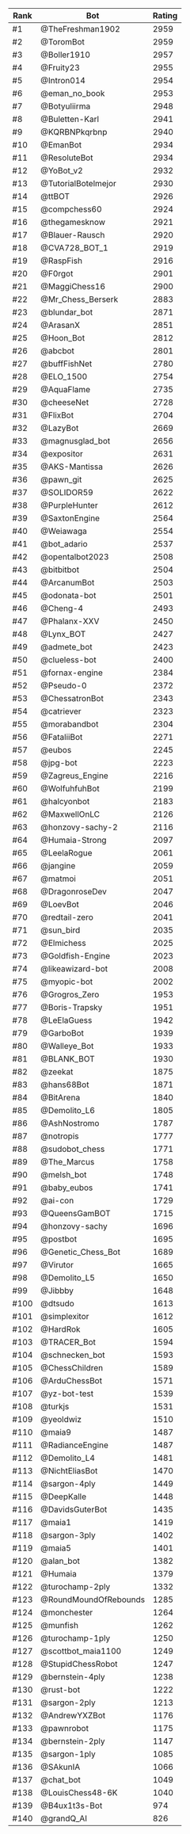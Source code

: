 Rank|Bot|Rating
---|---|---
#1|@TheFreshman1902|2959
#2|@ToromBot|2959
#3|@Boller1910|2957
#4|@Fruity23|2955
#5|@Intron014|2954
#6|@eman_no_book|2953
#7|@Botyuliirma|2948
#8|@Buletten-Karl|2941
#9|@KQRBNPkqrbnp|2940
#10|@EmanBot|2934
#11|@ResoluteBot|2934
#12|@YoBot_v2|2932
#13|@TutorialBotelmejor|2930
#14|@ttBOT|2926
#15|@compchess60|2924
#16|@thegamesknow|2921
#17|@Blauer-Rausch|2920
#18|@CVA728_BOT_1|2919
#19|@RaspFish|2916
#20|@F0rgot|2901
#21|@MaggiChess16|2900
#22|@Mr_Chess_Berserk|2883
#23|@blundar_bot|2871
#24|@ArasanX|2851
#25|@Hoon_Bot|2812
#26|@abcbot|2801
#27|@buffFishNet|2780
#28|@ELO_1500|2754
#29|@AquaFlame|2735
#30|@cheeseNet|2728
#31|@FlixBot|2704
#32|@LazyBot|2669
#33|@magnusglad_bot|2656
#34|@expositor|2631
#35|@AKS-Mantissa|2626
#36|@pawn_git|2625
#37|@SOLIDOR59|2622
#38|@PurpleHunter|2612
#39|@SaxtonEngine|2564
#40|@Weiawaga|2554
#41|@bot_adario|2537
#42|@opentalbot2023|2508
#43|@bitbitbot|2504
#44|@ArcanumBot|2503
#45|@odonata-bot|2501
#46|@Cheng-4|2493
#47|@Phalanx-XXV|2450
#48|@Lynx_BOT|2427
#49|@admete_bot|2423
#50|@clueless-bot|2400
#51|@fornax-engine|2384
#52|@Pseudo-0|2372
#53|@ChessatronBot|2343
#54|@catriever|2323
#55|@morabandbot|2304
#56|@FataliiBot|2271
#57|@eubos|2245
#58|@jpg-bot|2223
#59|@Zagreus_Engine|2216
#60|@WolfuhfuhBot|2199
#61|@halcyonbot|2183
#62|@MaxwellOnLC|2126
#63|@honzovy-sachy-2|2116
#64|@Humaia-Strong|2097
#65|@LeelaRogue|2061
#66|@jangine|2059
#67|@matmoi|2051
#68|@DragonroseDev|2047
#69|@LoevBot|2046
#70|@redtail-zero|2041
#71|@sun_bird|2035
#72|@Elmichess|2025
#73|@Goldfish-Engine|2023
#74|@likeawizard-bot|2008
#75|@myopic-bot|2002
#76|@Grogros_Zero|1953
#77|@Boris-Trapsky|1951
#78|@LeElaGuess|1942
#79|@GarboBot|1939
#80|@Walleye_Bot|1933
#81|@BLANK_BOT|1930
#82|@zeekat|1875
#83|@hans68Bot|1871
#84|@BitArena|1840
#85|@Demolito_L6|1805
#86|@AshNostromo|1787
#87|@notropis|1777
#88|@sudobot_chess|1771
#89|@The_Marcus|1758
#90|@melsh_bot|1748
#91|@baby_eubos|1741
#92|@ai-con|1729
#93|@QueensGamBOT|1715
#94|@honzovy-sachy|1696
#95|@postbot|1695
#96|@Genetic_Chess_Bot|1689
#97|@Virutor|1665
#98|@Demolito_L5|1650
#99|@Jibbby|1648
#100|@dtsudo|1613
#101|@simplexitor|1612
#102|@HardRok|1605
#103|@TRACER_Bot|1594
#104|@schnecken_bot|1593
#105|@ChessChildren|1589
#106|@ArduChessBot|1571
#107|@yz-bot-test|1539
#108|@turkjs|1531
#109|@yeoldwiz|1510
#110|@maia9|1487
#111|@RadianceEngine|1487
#112|@Demolito_L4|1481
#113|@NichtEliasBot|1470
#114|@sargon-4ply|1449
#115|@DeepKalle|1448
#116|@DavidsGuterBot|1435
#117|@maia1|1419
#118|@sargon-3ply|1402
#119|@maia5|1401
#120|@alan_bot|1382
#121|@Humaia|1379
#122|@turochamp-2ply|1332
#123|@RoundMoundOfRebounds|1285
#124|@monchester|1264
#125|@munfish|1262
#126|@turochamp-1ply|1250
#127|@scottbot_maia1100|1249
#128|@StupidChessRobot|1247
#129|@bernstein-4ply|1238
#130|@rust-bot|1222
#131|@sargon-2ply|1213
#132|@AndrewYXZBot|1176
#133|@pawnrobot|1175
#134|@bernstein-2ply|1147
#135|@sargon-1ply|1085
#136|@SAkunIA|1066
#137|@chat_bot|1049
#138|@LouisChess48-6K|1040
#139|@B4ux1t3s-Bot|974
#140|@grandQ_AI|826
